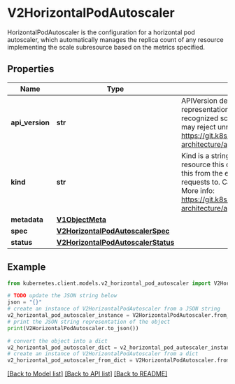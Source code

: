 # V2HorizontalPodAutoscaler

HorizontalPodAutoscaler is the configuration for a horizontal pod autoscaler, which automatically manages the replica count of any resource implementing the scale subresource based on the metrics specified.

## Properties

Name | Type | Description | Notes
------------ | ------------- | ------------- | -------------
**api_version** | **str** | APIVersion defines the versioned schema of this representation of an object. Servers should convert recognized schemas to the latest internal value, and may reject unrecognized values. More info: https://git.k8s.io/community/contributors/devel/sig-architecture/api-conventions.md#resources | [optional] 
**kind** | **str** | Kind is a string value representing the REST resource this object represents. Servers may infer this from the endpoint the kubernetes.client submits requests to. Cannot be updated. In CamelCase. More info: https://git.k8s.io/community/contributors/devel/sig-architecture/api-conventions.md#types-kinds | [optional] 
**metadata** | [**V1ObjectMeta**](V1ObjectMeta.md) |  | [optional] 
**spec** | [**V2HorizontalPodAutoscalerSpec**](V2HorizontalPodAutoscalerSpec.md) |  | [optional] 
**status** | [**V2HorizontalPodAutoscalerStatus**](V2HorizontalPodAutoscalerStatus.md) |  | [optional] 

## Example

```python
from kubernetes.client.models.v2_horizontal_pod_autoscaler import V2HorizontalPodAutoscaler

# TODO update the JSON string below
json = "{}"
# create an instance of V2HorizontalPodAutoscaler from a JSON string
v2_horizontal_pod_autoscaler_instance = V2HorizontalPodAutoscaler.from_json(json)
# print the JSON string representation of the object
print(V2HorizontalPodAutoscaler.to_json())

# convert the object into a dict
v2_horizontal_pod_autoscaler_dict = v2_horizontal_pod_autoscaler_instance.to_dict()
# create an instance of V2HorizontalPodAutoscaler from a dict
v2_horizontal_pod_autoscaler_from_dict = V2HorizontalPodAutoscaler.from_dict(v2_horizontal_pod_autoscaler_dict)
```
[[Back to Model list]](../README.md#documentation-for-models) [[Back to API list]](../README.md#documentation-for-api-endpoints) [[Back to README]](../README.md)


